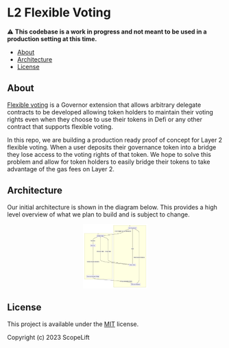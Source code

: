 # L2 Flexible Voting

⚠️ **This codebase is a work in progress and not meant to be used in a production setting at this time.**

- [About](#about)
- [Architecture](#architecture)
- [License](#license)


## About

[Flexible voting](https://www.scopelift.co/blog/introducing-flexible-voting) is a Governor extension that allows arbitrary delegate contracts to be developed allowing token holders to maintain their voting rights even when they choose to use their tokens in Defi or any other contract that supports flexible voting.

In this repo, we are building a production ready proof of concept for Layer 2 flexible voting. When a user deposits their governance token into a bridge they lose access to the voting rights of that token. We hope to solve this problem and allow for token holders to easily bridge their tokens to take advantage of the gas fees on Layer 2.


## Architecture

Our initial architecture is shown in the diagram below. This provides a high level overview of what we plan to build and is subject to change.

<div align="center">
  <img width="150" src="./img/l2_flexible_voting_diagram.png" alt="Initial L2 Diagram">
</div>

## License

This project is available under the [MIT](LICENSE.txt) license.

Copyright (c) 2023 ScopeLift
